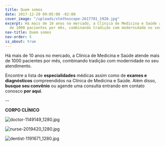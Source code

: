 ```yaml
---
title: Quem somos
date: 2017-12-20 09:05:00 -02:00
cover_image: "/uploads/stethoscope-2617701_1920.jpg"
excerpt: Há mais de 10 anos no mercado, a Clínica de Medicina e Saúde atende mais
  de 1000 pacientes por mês, combinando tradição com modernidade no seu atendimento.
nav-title: Quem somos
nav-order: 5
is_about: true
---
```


Há mais de 10 anos no mercado, a Clínica de Medicina e Saúde atende mais de 1000 pacientes por mês, combinando tradição com modernidade no seu atendimento.

Encontre a lista de **especialidades** médicas assim como de **exames e diagnósticos** compreendidos na Clínica de Medicina e Saúde. Além disso, **busque seu convênio** ou agende uma consulta entrando em contato conosco **por aqui**.

--

**CORPO CLÍNICO**

![doctor-1149149_1280.jpg](/uploads/doctor-1149149_1280.jpg)

![nurse-2019420_1280.jpg](/uploads/nurse-2019420_1280.jpg)

![dentist-1191671_1280.jpg](/uploads/dentist-1191671_1280.jpg)